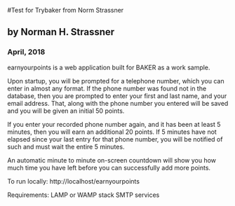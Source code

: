 #Test for Trybaker from Norm Strassner
## by Norman H. Strassner
### April, 2018

earnyourpoints is a web application built for BAKER as a work sample.

Upon startup, you will be prompted for a telephone number, which you can enter in almost any format.
If the phone number was found not in the database, then you are prompted to enter your first and last name, and your email address.
That, along with the phone number you entered will be saved and you will be given an initial 50 points.

If you enter your recorded phone number again, and it has been at least 5 minutes, then you will earn an additional 20 points.
If 5 minutes have not elapsed since your last entry for that phone number, you will be notified of such and must wait the entire 5 minutes.

An automatic minute to minute on-screen countdown will show you how much time you have left before you can successfully add more points.

To run locally:  http://localhost/earnyourpoints

Requirements:
LAMP or WAMP stack
SMTP services


